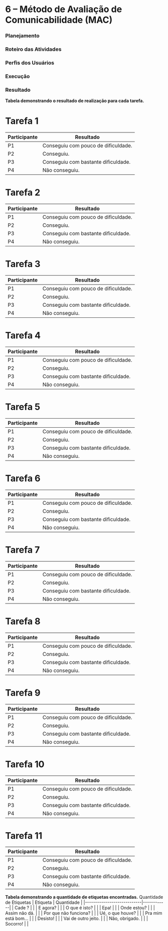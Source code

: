 # 6 – Método de Avaliação de Comunicabilidade (MAC)

### Planejamento


### Roteiro das Atividades


### Perfis dos Usuários


### Execução


### Resultado

**Tabela demonstrando o resultado de realização para cada tarefa.**
# Tarefa 1
| Participante | Resultado                               |
|--------------|-----------------------------------------|
| P1           | Conseguiu com pouco de dificuldade.    |
| P2           | Conseguiu.                             |
| P3           | Conseguiu com bastante dificuldade.     |
| P4           | Não conseguiu.                         |

# Tarefa 2
| Participante | Resultado                               |
|--------------|-----------------------------------------|
| P1           | Conseguiu com pouco de dificuldade.    |
| P2           | Conseguiu.                             |
| P3           | Conseguiu com bastante dificuldade.     |
| P4           | Não conseguiu.                         |

# Tarefa 3
| Participante | Resultado                               |
|--------------|-----------------------------------------|
| P1           | Conseguiu com pouco de dificuldade.    |
| P2           | Conseguiu.                             |
| P3           | Conseguiu com bastante dificuldade.     |
| P4           | Não conseguiu.                         |

# Tarefa 4
| Participante | Resultado                               |
|--------------|-----------------------------------------|
| P1           | Conseguiu com pouco de dificuldade.    |
| P2           | Conseguiu.                             |
| P3           | Conseguiu com bastante dificuldade.     |
| P4           | Não conseguiu.                         |

# Tarefa 5
| Participante | Resultado                               |
|--------------|-----------------------------------------|
| P1           | Conseguiu com pouco de dificuldade.    |
| P2           | Conseguiu.                             |
| P3           | Conseguiu com bastante dificuldade.     |
| P4           | Não conseguiu.                         |

# Tarefa 6
| Participante | Resultado                               |
|--------------|-----------------------------------------|
| P1           | Conseguiu com pouco de dificuldade.    |
| P2           | Conseguiu.                             |
| P3           | Conseguiu com bastante dificuldade.     |
| P4           | Não conseguiu.                         |

# Tarefa 7
| Participante | Resultado                               |
|--------------|-----------------------------------------|
| P1           | Conseguiu com pouco de dificuldade.    |
| P2           | Conseguiu.                             |
| P3           | Conseguiu com bastante dificuldade.     |
| P4           | Não conseguiu.                         |

# Tarefa 8
| Participante | Resultado                               |
|--------------|-----------------------------------------|
| P1           | Conseguiu com pouco de dificuldade.    |
| P2           | Conseguiu.                             |
| P3           | Conseguiu com bastante dificuldade.     |
| P4           | Não conseguiu.                         |

# Tarefa 9
| Participante | Resultado                               |
|--------------|-----------------------------------------|
| P1           | Conseguiu com pouco de dificuldade.    |
| P2           | Conseguiu.                             |
| P3           | Conseguiu com bastante dificuldade.     |
| P4           | Não conseguiu.                         |

# Tarefa 10
| Participante | Resultado                               |
|--------------|-----------------------------------------|
| P1           | Conseguiu com pouco de dificuldade.    |
| P2           | Conseguiu.                             |
| P3           | Conseguiu com bastante dificuldade.     |
| P4           | Não conseguiu.                         |

# Tarefa 11
| Participante | Resultado                               |
|--------------|-----------------------------------------|
| P1           | Conseguiu com pouco de dificuldade.    |
| P2           | Conseguiu.                             |
| P3           | Conseguiu com bastante dificuldade.     |
| P4           | Não conseguiu.                         |


**Tabela demonstrando a quantidade de etiquetas encontradas.**
Quantidade de Etiquetas
| Etiqueta                   | Quantidade |
|----------------------------|------------|
| Cade ?                     |            |
| E agora?                   |            |
| O que é isto?             |            |
| Epa!                       |            |
| Onde estou?                |            |
| Assim não dá.             |            |
| Por que não funciona?      |            |
| Ué, o que houve?          |            |
| Pra mim está bom...        |            |
| Desisto!                   |            |
| Vai de outro jeito.        |            |
| Não, obrigado.             |            |
| Socorro!                   |            |
